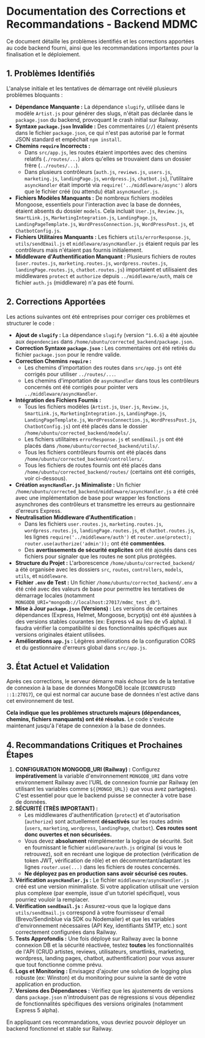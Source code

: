# Documentation des Corrections et Recommandations - Backend MDMC

Ce document détaille les problèmes identifiés et les corrections apportées au code backend fourni, ainsi que les recommandations importantes pour la finalisation et le déploiement.

## 1. Problèmes Identifiés

L'analyse initiale et les tentatives de démarrage ont révélé plusieurs problèmes bloquants :

*   **Dépendance Manquante :** La dépendance `slugify`, utilisée dans le modèle `Artist.js` pour générer des slugs, n'était pas déclarée dans le `package.json` du backend, provoquant le crash initial sur Railway.
*   **Syntaxe `package.json` Invalide :** Des commentaires (`//`) étaient présents dans le fichier `package.json`, ce qui n'est pas autorisé par le format JSON standard et empêchait `npm install`.
*   **Chemins `require` Incorrects :**
    *   Dans `src/app.js`, les routes étaient importées avec des chemins relatifs (`./routes/...`) alors qu'elles se trouvaient dans un dossier frère (`../routes/...`).
    *   Dans plusieurs contrôleurs (`auth.js`, `reviews.js`, `users.js`, `marketing.js`, `landingPage.js`, `wordpress.js`, `chatbot.js`), l'utilitaire `asyncHandler` était importé via `require('../middleware/async')` alors que le fichier créé (ou attendu) était `asyncHandler.js`.
*   **Fichiers Modèles Manquants :** De nombreux fichiers modèles Mongoose, essentiels pour l'interaction avec la base de données, étaient absents du dossier `models`. Cela incluait `User.js`, `Review.js`, `SmartLink.js`, `MarketingIntegration.js`, `LandingPage.js`, `LandingPageTemplate.js`, `WordPressConnection.js`, `WordPressPost.js`, et `ChatbotConfig.js`.
*   **Fichiers Utilitaires Manquants :** Les fichiers `utils/errorResponse.js`, `utils/sendEmail.js` et `middleware/asyncHandler.js` étaient requis par les contrôleurs mais n'étaient pas fournis initialement.
*   **Middleware d'Authentification Manquant :** Plusieurs fichiers de routes (`user.routes.js`, `marketing.routes.js`, `wordpress.routes.js`, `landingPage.routes.js`, `chatbot.routes.js`) importaient et utilisaient des middlewares `protect` et `authorize` depuis `../middleware/auth`, mais ce fichier `auth.js` (middleware) n'a pas été fourni.

## 2. Corrections Apportées

Les actions suivantes ont été entreprises pour corriger ces problèmes et structurer le code :

*   **Ajout de `slugify` :** La dépendance `slugify` (version `^1.6.6`) a été ajoutée aux `dependencies` dans `/home/ubuntu/corrected_backend/package.json`.
*   **Correction Syntaxe `package.json` :** Les commentaires ont été retirés du fichier `package.json` pour le rendre valide.
*   **Correction Chemins `require` :**
    *   Les chemins d'importation des routes dans `src/app.js` ont été corrigés pour utiliser `../routes/...`.
    *   Les chemins d'importation de `asyncHandler` dans tous les contrôleurs concernés ont été corrigés pour pointer vers `../middleware/asyncHandler`.
*   **Intégration des Fichiers Fournis :**
    *   Tous les fichiers modèles (`Artist.js`, `User.js`, `Review.js`, `SmartLink.js`, `MarketingIntegration.js`, `LandingPage.js`, `LandingPageTemplate.js`, `WordPressConnection.js`, `WordPressPost.js`, `ChatbotConfig.js`) ont été placés dans le dossier `/home/ubuntu/corrected_backend/models/`.
    *   Les fichiers utilitaires `errorResponse.js` et `sendEmail.js` ont été placés dans `/home/ubuntu/corrected_backend/utils/`.
    *   Tous les fichiers contrôleurs fournis ont été placés dans `/home/ubuntu/corrected_backend/controllers/`.
    *   Tous les fichiers de routes fournis ont été placés dans `/home/ubuntu/corrected_backend/routes/` (certains ont été corrigés, voir ci-dessous).
*   **Création `asyncHandler.js` Minimaliste :** Un fichier `/home/ubuntu/corrected_backend/middleware/asyncHandler.js` a été créé avec une implémentation de base pour wrapper les fonctions asynchrones des contrôleurs et transmettre les erreurs au gestionnaire d'erreurs Express.
*   **Neutralisation Middleware d'Authentification :**
    *   Dans les fichiers `user.routes.js`, `marketing.routes.js`, `wordpress.routes.js`, `landingPage.routes.js`, et `chatbot.routes.js`, les lignes `require('../middleware/auth')` et `router.use(protect); router.use(authorize('admin'));` ont été **commentées**.
    *   Des **avertissements de sécurité explicites** ont été ajoutés dans ces fichiers pour signaler que les routes ne sont plus protégées.
*   **Structure du Projet :** L'arborescence `/home/ubuntu/corrected_backend/` a été organisée avec les dossiers `src`, `routes`, `controllers`, `models`, `utils`, et `middleware`.
*   **Fichier `.env` de Test :** Un fichier `/home/ubuntu/corrected_backend/.env` a été créé avec des valeurs de base pour permettre les tentatives de démarrage locales (notamment `MONGODB_URI="mongodb://localhost:27017/mdmc_test_db"`).
*   **Mise à Jour `package.json` (Versions) :** Les versions de certaines dépendances (Express, Helmet, Mongoose, bcryptjs) ont été ajustées à des versions stables courantes (ex: Express v4 au lieu de v5 alpha). Il faudra vérifier la compatibilité si des fonctionnalités spécifiques aux versions originales étaient utilisées.
*   **Améliorations `app.js` :** Légères améliorations de la configuration CORS et du gestionnaire d'erreurs global dans `src/app.js`.

## 3. État Actuel et Validation

Après ces corrections, le serveur démarre mais échoue lors de la tentative de connexion à la base de données MongoDB locale (`ECONNREFUSED ::1:27017`), ce qui est normal car aucune base de données n'est active dans cet environnement de test.

**Cela indique que les problèmes structurels majeurs (dépendances, chemins, fichiers manquants) ont été résolus.** Le code s'exécute maintenant jusqu'à l'étape de connexion à la base de données.

## 4. Recommandations Critiques et Prochaines Étapes

1.  **CONFIGURATION MONGODB_URI (Railway) :** Configurez **impérativement** la variable d'environnement `MONGODB_URI` dans votre environnement Railway avec l'URL de connexion fournie par Railway (en utilisant les variables comme `${{MONGO_URL}}` que vous avez partagées). C'est essentiel pour que le backend puisse se connecter à votre base de données.
2.  **SÉCURITÉ (TRÈS IMPORTANT) :**
    *   Les middlewares d'authentification (`protect`) et d'autorisation (`authorize`) sont actuellement **désactivés** sur les routes admin (`users`, `marketing`, `wordpress`, `landingPage`, `chatbot`). **Ces routes sont donc ouvertes et non sécurisées.**
    *   Vous devez **absolument** réimplémenter la logique de sécurité. Soit en fournissant le fichier `middleware/auth.js` original (si vous le retrouvez), soit en recréant une logique de protection (vérification de token JWT, vérification de rôle) et en décommentant/adaptant les lignes `router.use(...)` dans les fichiers de routes concernés.
    *   **Ne déployez pas en production sans avoir sécurisé ces routes.**
3.  **Vérification `asyncHandler.js` :** Le fichier `middleware/asyncHandler.js` créé est une version minimaliste. Si votre application utilisait une version plus complexe (par exemple, issue d'un tutoriel spécifique), vous pourriez vouloir la remplacer.
4.  **Vérification `sendEmail.js` :** Assurez-vous que la logique dans `utils/sendEmail.js` correspond à votre fournisseur d'email (Brevo/Sendinblue via SDK ou Nodemailer) et que les variables d'environnement nécessaires (API Key, identifiants SMTP, etc.) sont correctement configurées dans Railway.
5.  **Tests Approfondis :** Une fois déployé sur Railway avec la bonne connexion DB et la sécurité réactivée, testez **toutes** les fonctionnalités de l'API (CRUD artistes, reviews, utilisateurs, smartlinks, marketing, wordpress, landing pages, chatbot, authentification) pour vous assurer que tout fonctionne comme prévu.
6.  **Logs et Monitoring :** Envisagez d'ajouter une solution de logging plus robuste (ex: Winston) et du monitoring pour suivre la santé de votre application en production.
7.  **Versions des Dépendances :** Vérifiez que les ajustements de versions dans `package.json` n'introduisent pas de régressions si vous dépendiez de fonctionnalités spécifiques des versions originales (notamment Express 5 alpha).

En appliquant ces recommandations, vous devriez pouvoir déployer un backend fonctionnel et stable sur Railway.

